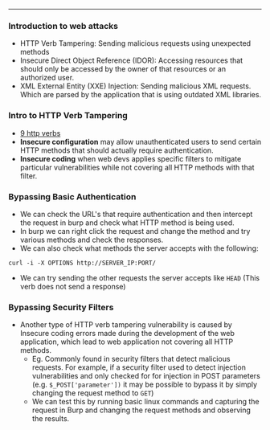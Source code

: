 ***

### Introduction to web attacks

-  HTTP Verb Tampering: Sending malicious requests using unexpected methods
- Insecure Direct Object Reference (IDOR): Accessing resources that should only be accessed by the owner of that resources or an authorized user.
- XML External Entity (XXE) Injection: Sending malicious XML requests. Which are parsed by the application that is using outdated XML libraries.

### Intro to HTTP Verb Tampering

- [9 http verbs](https://developer.mozilla.org/en-US/docs/Web/HTTP/Methods)
- **Insecure configuration** may allow unauthenticated users to send certain HTTP methods that should actually require authentication.
- **Insecure coding** when web devs applies specific filters to mitigate particular vulnerabilities while not covering all HTTP methods with that filter.

### Bypassing Basic Authentication

- We can check the URL's that require authentication and then intercept the request in burp and check what HTTP method is being used.
- In burp we can right click the request and change the method and try various methods and check the responses. 
- We can also check what methods the server accepts with the following:
```
curl -i -X OPTIONS http://SERVER_IP:PORT/
```
- We can try sending the other requests the server accepts like `HEAD` (This verb does not send a response)

### Bypassing Security Filters

- Another type of HTTP verb tampering vulnerability is caused by Insecure coding errors made during the development of the web application, which lead to web application not covering all HTTP methods. 
	- Eg. Commonly found in security filters that detect malicious requests. For example, if a security filter used to detect injection vulnerabilities and only checked for for injection in POST parameters (e.g. `$_POST['parameter'])` it may be possible to bypass it by simply changing the request method to `GET`)
	- We can test this by running basic linux commands and capturing the request in Burp and changing the request methods and observing the results.
	